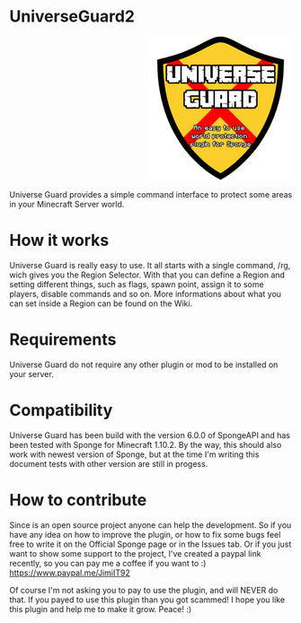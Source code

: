 # UniverseGuard2
<div style="text-align:right"><img width=256px height=256px src="logo.png" /></div>

Universe Guard provides a simple command interface to protect some areas in your Minecraft Server world.

# How it works
Universe Guard is really easy to use. It all starts with a single command, /rg, wich gives you the Region Selector.
With that you can define a Region and setting different things, such as flags, spawn point, assign it to some players, disable commands
and so on. More informations about what you can set inside a Region can be found on the Wiki.

# Requirements
Universe Guard do not require any other plugin or mod to be installed on your server. 

# Compatibility
Universe Guard has been build with the version 6.0.0 of SpongeAPI and has been tested with Sponge for Minecraft 1.10.2. By the way, this
should also work with newest version of Sponge, but at the time I'm writing this document tests with other version are still in progess.

# How to contribute
Since is an open source project anyone can help the development. So if you have any idea on how to improve the plugin, 
or how to fix some bugs feel free to write it on the Official Sponge page or in the Issues tab.
Or if you just want to show some support to the project, I've created a paypal link recently, so you can pay me a coffee if you want to :)
https://www.paypal.me/JimiIT92

Of course I'm not asking you to pay to use the plugin, and will NEVER do that. If you payed to use this plugin than you got scammed!
I hope you like this plugin and help me to make it grow. Peace! :) 
